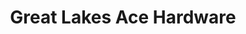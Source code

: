 ---
title: "Great Lakes Ace Hardware"
url: /farmington/great-lakes-ace-hardware/
shop: doityourself
---
